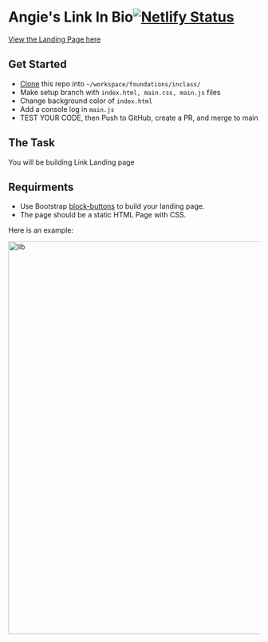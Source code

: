 # Angie's Link In Bio[![Netlify Status](https://api.netlify.com/api/v1/badges/ebf9307e-3d26-4c06-a6df-f26dbf207cbb/deploy-status)](https://app.netlify.com/sites/gonzalez-landing-page/deploys)

[View the Landing Page here](https://gonzalez-landing-page.netlify.app/)

## Get Started
- [Clone](https://nss-evening-curriculum.netlify.app/client/08-clone-github-repos) this repo into `~/workspace/foundations/inclass/`
- Make setup branch with `index.html, main.css, main.js` files
- Change background color of `index.html` 
- Add a console log in `main.js`
- TEST YOUR CODE, then Push to GitHub, create a PR, and merge to main

## The Task
You will be building Link Landing page

## Requirments
- Use Bootstrap [block-buttons](https://getbootstrap.com/docs/5.1/components/buttons/#block-buttons) to build your landing page.
- The page should be a static HTML Page with CSS.

Here is an example:

<img width="786" alt="lib" src="https://user-images.githubusercontent.com/29741570/189382443-4714fb38-828b-497a-9dca-f4916972eec8.png">
